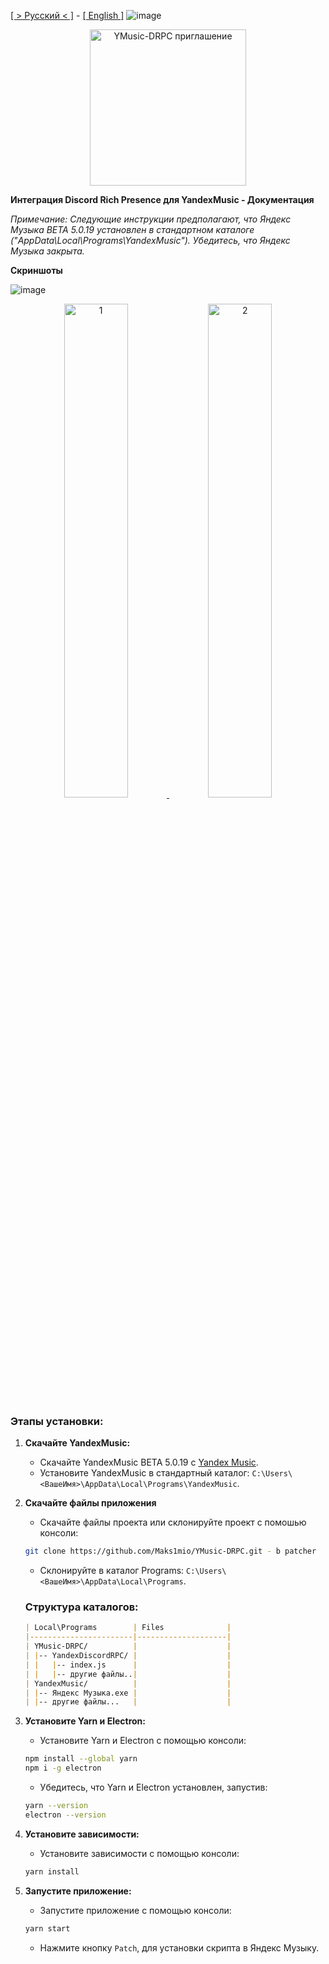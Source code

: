 [[ > Русский < ]](https://github.com/Maks1mio/YMusic-DRPC/tree/patcher) - [[ English ]](https://github.com/Maks1mio/YMusic-DRPC/blob/patcher/doc/en/readme.md)
![image](https://github.com/Maks1mio/YMusic-DRPC/assets/44835662/8e797094-3fac-4e3e-aedb-c9e3f3106cb3)

<p align="center">
   <a href="https://discord.gg/qy42uGTzRy">
      <img width="250" alt="YMusic-DRPC приглашение" src="https://github.com/Maks1mio/YMusic-DRPC/assets/44835662/405a8b18-1383-45d0-944a-8d7e4abf6e42">
   </a>
</p>

**Интеграция Discord Rich Presence для YandexMusic - Документация**

*Примечание: Следующие инструкции предполагают, что Яндекс Музыка BETA 5.0.19 установлен в стандартном каталоге ("AppData\Local\Programs\YandexMusic"). Убедитесь, что Яндекс Музыка закрыта.*

**Скриншоты**

![image](https://github.com/Maks1mio/YMusic-DRPC/assets/44835662/433a2d4e-6836-438e-8100-151bf405546f)

<p align="center">
   <a href="https://discord.gg/qy42uGTzRy">
      <img width="45%" alt="1" src="https://github.com/Maks1mio/YMusic-DRPC/assets/44835662/cea9c24e-8249-4f84-8c8b-f7120475e3bb">
      <img width="45%" alt="2" src="https://github.com/Maks1mio/YMusic-DRPC/assets/44835662/f576e409-3378-4bf0-b153-b01a6d5c13c3">
   </a>
</p>

### Этапы установки:

1. **Скачайте YandexMusic:**
   - Скачайте YandexMusic BETA 5.0.19 с [Yandex Music](https://music.yandex.ru/download/?utm_source=music&utm_medium=selfpromo_music&utm_term=branding&utm_campaign=app).
   - Установите YandexMusic в стандартный каталог: `C:\Users\<ВашеИмя>\AppData\Local\Programs\YandexMusic`.

2. **Скачайте файлы приложения**
   - Скачайте файлы проекта или склонируйте проект с помошью консоли:
    ```bash
    git clone https://github.com/Maks1mio/YMusic-DRPC.git - b patcher
    ```
   - Склонируйте в каталог Programs: `C:\Users\<ВашеИмя>\AppData\Local\Programs`.

    ### Структура каталогов:
    ```markdown
    | Local\Programs        | Files              |
    |-----------------------|--------------------|
    | YMusic-DRPC/          |                    |
    | |-- YandexDiscordRPC/ |                    |
    | |   |-- index.js      |                    |
    | |   |-- другие файлы..|                    |
    | YandexMusic/          |                    |
    | |-- Яндекс Музыка.exe |                    |
    | |-- другие файлы...   |                    |
    ```  
3. **Установите Yarn и Electron:**
   - Установите Yarn и Electron с помощью консоли:
    ```bash
    npm install --global yarn
    npm i -g electron
    ```
   - Убедитесь, что Yarn и Electron установлен, запустив:
    ```bash
    yarn --version
    electron --version
    ```
4. **Установите зависимости:**
   - Установите зависимости с помощью консоли:
    ```bash
    yarn install
    ```
5. **Запустите приложение:**
    - Запустите приложение с помощью консоли:
     ```bash
     yarn start
     ```
    - Нажмите кнопку `Patch`, для установки скрипта в Яндекс Музыку.



